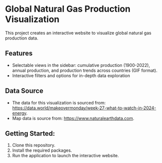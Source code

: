 # Global Natural Gas Production Visualization
This project creates an interactive website to visualize global natural gas production data.

## Features

- Selectable views in the sidebar: cumulative production (1900-2022), annual production, and production trends across countries (GIF format).
- Interactive filters and options for in-depth data exploration

## Data Source

- The data for this visualization is sourced from: https://data.world/makeovermonday/week-27-what-to-watch-in-2024-energy.
- Map data is source from: https://www.naturalearthdata.com.

## Getting Started:

1. Clone this repository.
2. Install the required packages.
3. Run the application to launch the interactive website.
